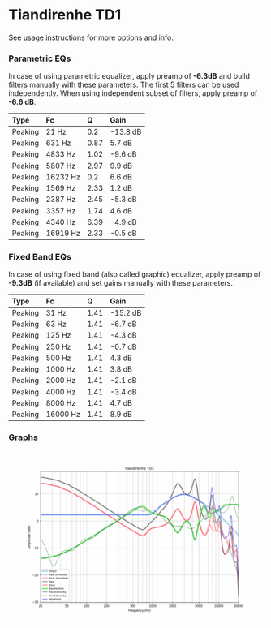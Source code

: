 # Tiandirenhe TD1
See [usage instructions](https://github.com/jaakkopasanen/AutoEq#usage) for more options and info.

### Parametric EQs
In case of using parametric equalizer, apply preamp of **-6.3dB** and build filters manually
with these parameters. The first 5 filters can be used independently.
When using independent subset of filters, apply preamp of **-6.6 dB**.

| Type    | Fc       |    Q | Gain     |
|:--------|:---------|:-----|:---------|
| Peaking | 21 Hz    | 0.2  | -13.8 dB |
| Peaking | 631 Hz   | 0.87 | 5.7 dB   |
| Peaking | 4833 Hz  | 1.02 | -9.6 dB  |
| Peaking | 5807 Hz  | 2.97 | 9.9 dB   |
| Peaking | 16232 Hz | 0.2  | 6.6 dB   |
| Peaking | 1569 Hz  | 2.33 | 1.2 dB   |
| Peaking | 2387 Hz  | 2.45 | -5.3 dB  |
| Peaking | 3357 Hz  | 1.74 | 4.6 dB   |
| Peaking | 4340 Hz  | 6.39 | -4.9 dB  |
| Peaking | 16919 Hz | 2.33 | -0.5 dB  |

### Fixed Band EQs
In case of using fixed band (also called graphic) equalizer, apply preamp of **-9.3dB**
(if available) and set gains manually with these parameters.

| Type    | Fc       |    Q | Gain     |
|:--------|:---------|:-----|:---------|
| Peaking | 31 Hz    | 1.41 | -15.2 dB |
| Peaking | 63 Hz    | 1.41 | -6.7 dB  |
| Peaking | 125 Hz   | 1.41 | -4.3 dB  |
| Peaking | 250 Hz   | 1.41 | -0.7 dB  |
| Peaking | 500 Hz   | 1.41 | 4.3 dB   |
| Peaking | 1000 Hz  | 1.41 | 3.8 dB   |
| Peaking | 2000 Hz  | 1.41 | -2.1 dB  |
| Peaking | 4000 Hz  | 1.41 | -3.4 dB  |
| Peaking | 8000 Hz  | 1.41 | 4.7 dB   |
| Peaking | 16000 Hz | 1.41 | 8.9 dB   |

### Graphs
![](./Tiandirenhe%20TD1.png)
